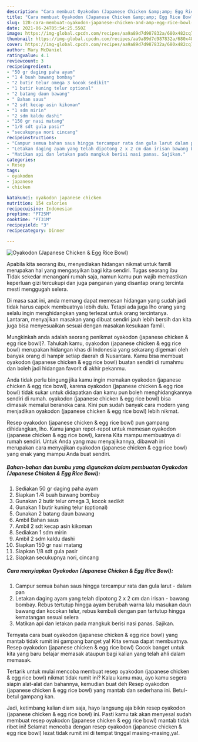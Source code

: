 ```yaml
---
description: "Cara membuat Oyakodon (Japanese Chicken &amp;amp; Egg Rice Bowl) yang nikmat Untuk Jualan"
title: "Cara membuat Oyakodon (Japanese Chicken &amp;amp; Egg Rice Bowl) yang nikmat Untuk Jualan"
slug: 128-cara-membuat-oyakodon-japanese-chicken-and-amp-egg-rice-bowl-yang-nikmat-untuk-jualan
date: 2021-06-24T05:54:25.550Z
image: https://img-global.cpcdn.com/recipes/aa9a89d7d987832a/680x482cq70/oyakodon-japanese-chicken-egg-rice-bowl-foto-resep-utama.jpg
thumbnail: https://img-global.cpcdn.com/recipes/aa9a89d7d987832a/680x482cq70/oyakodon-japanese-chicken-egg-rice-bowl-foto-resep-utama.jpg
cover: https://img-global.cpcdn.com/recipes/aa9a89d7d987832a/680x482cq70/oyakodon-japanese-chicken-egg-rice-bowl-foto-resep-utama.jpg
author: Mary McDaniel
ratingvalue: 4.1
reviewcount: 3
recipeingredient:
- "50 gr daging paha ayam"
- "1 4 buah bawang bombay"
- "2 butir telur omega 3 kocok sedikit"
- "1 butir kuning telur optional"
- "2 batang daun bawang"
- " Bahan saus"
- "2 sdt kecap asin kikoman"
- "1 sdm mirin"
- "2 sdm kaldu dashi"
- "150 gr nasi matang"
- "1/8 sdt gula pasir"
- "secukupnya nori cincang"
recipeinstructions:
- "Campur semua bahan saus hingga tercampur rata dan gula larut dalam pan"
- "Letakan daging ayam yang telah dipotong 2 x 2 cm dan irisan bawang bombay. Rebus tertutup hingga ayam berubah warna lalu masukan daun bawang dan kocokan telur, rebus kembali dengan pan tertutup hingga kematangan sesuai selera"
- "Matikan api dan letakan pada mangkuk berisi nasi panas. Sajikan."
categories:
- Resep
tags:
- oyakodon
- japanese
- chicken

katakunci: oyakodon japanese chicken 
nutrition: 154 calories
recipecuisine: Indonesian
preptime: "PT25M"
cooktime: "PT31M"
recipeyield: "3"
recipecategory: Dinner

---
```



![Oyakodon (Japanese Chicken &amp; Egg Rice Bowl)](https://img-global.cpcdn.com/recipes/aa9a89d7d987832a/680x482cq70/oyakodon-japanese-chicken-egg-rice-bowl-foto-resep-utama.jpg)

Apabila kita seorang ibu, menyediakan hidangan nikmat untuk famili merupakan hal yang mengasyikan bagi kita sendiri. Tugas seorang ibu Tidak sekedar menangani rumah saja, namun kamu pun wajib memastikan keperluan gizi tercukupi dan juga panganan yang disantap orang tercinta mesti menggugah selera.

Di masa  saat ini, anda memang dapat memesan hidangan yang sudah jadi tidak harus capek membuatnya lebih dulu. Tetapi ada juga lho orang yang selalu ingin menghidangkan yang terlezat untuk orang tercintanya. Lantaran, menyajikan masakan yang dibuat sendiri jauh lebih bersih dan kita juga bisa menyesuaikan sesuai dengan masakan kesukaan famili. 



Mungkinkah anda adalah seorang penikmat oyakodon (japanese chicken &amp; egg rice bowl)?. Tahukah kamu, oyakodon (japanese chicken &amp; egg rice bowl) merupakan hidangan khas di Indonesia yang sekarang digemari oleh banyak orang di hampir setiap daerah di Nusantara. Kamu bisa membuat oyakodon (japanese chicken &amp; egg rice bowl) buatan sendiri di rumahmu dan boleh jadi hidangan favorit di akhir pekanmu.

Anda tidak perlu bingung jika kamu ingin memakan oyakodon (japanese chicken &amp; egg rice bowl), karena oyakodon (japanese chicken &amp; egg rice bowl) tidak sukar untuk didapatkan dan kamu pun boleh menghidangkannya sendiri di rumah. oyakodon (japanese chicken &amp; egg rice bowl) bisa dimasak memalui beraneka cara. Kini pun sudah banyak cara modern yang menjadikan oyakodon (japanese chicken &amp; egg rice bowl) lebih nikmat.

Resep oyakodon (japanese chicken &amp; egg rice bowl) pun gampang dihidangkan, lho. Kamu jangan repot-repot untuk memesan oyakodon (japanese chicken &amp; egg rice bowl), karena Kita mampu membuatnya di rumah sendiri. Untuk Anda yang mau menyajikannya, dibawah ini merupakan cara menyajikan oyakodon (japanese chicken &amp; egg rice bowl) yang enak yang mampu Anda buat sendiri.

<!--inarticleads1-->

##### Bahan-bahan dan bumbu yang digunakan dalam pembuatan Oyakodon (Japanese Chicken &amp; Egg Rice Bowl):

1. Sediakan 50 gr daging paha ayam
1. Siapkan 1 ⁄4 buah bawang bombay
1. Gunakan 2 butir telur omega 3, kocok sedikit
1. Gunakan 1 butir kuning telur (optional)
1. Gunakan 2 batang daun bawang
1. Ambil  Bahan saus
1. Ambil 2 sdt kecap asin kikoman
1. Sediakan 1 sdm mirin
1. Ambil 2 sdm kaldu dashi
1. Siapkan 150 gr nasi matang
1. Siapkan 1/8 sdt gula pasir
1. Siapkan secukupnya nori, cincang




<!--inarticleads2-->

##### Cara menyiapkan Oyakodon (Japanese Chicken &amp; Egg Rice Bowl):

1. Campur semua bahan saus hingga tercampur rata dan gula larut - dalam pan
1. Letakan daging ayam yang telah dipotong 2 x 2 cm dan irisan - bawang bombay. Rebus tertutup hingga ayam berubah warna lalu masukan daun bawang dan kocokan telur, rebus kembali dengan pan tertutup hingga kematangan sesuai selera
1. Matikan api dan letakan pada mangkuk berisi nasi panas. Sajikan.




Ternyata cara buat oyakodon (japanese chicken &amp; egg rice bowl) yang mantab tidak rumit ini gampang banget ya! Kita semua dapat membuatnya. Resep oyakodon (japanese chicken &amp; egg rice bowl) Cocok banget untuk kita yang baru belajar memasak ataupun bagi kalian yang telah ahli dalam memasak.

Tertarik untuk mulai mencoba membuat resep oyakodon (japanese chicken &amp; egg rice bowl) nikmat tidak rumit ini? Kalau kamu mau, ayo kamu segera siapin alat-alat dan bahannya, kemudian buat deh Resep oyakodon (japanese chicken &amp; egg rice bowl) yang mantab dan sederhana ini. Betul-betul gampang kan. 

Jadi, ketimbang kalian diam saja, hayo langsung aja bikin resep oyakodon (japanese chicken &amp; egg rice bowl) ini. Pasti kamu tak akan menyesal sudah membuat resep oyakodon (japanese chicken &amp; egg rice bowl) mantab tidak ribet ini! Selamat mencoba dengan resep oyakodon (japanese chicken &amp; egg rice bowl) lezat tidak rumit ini di tempat tinggal masing-masing,ya!.


